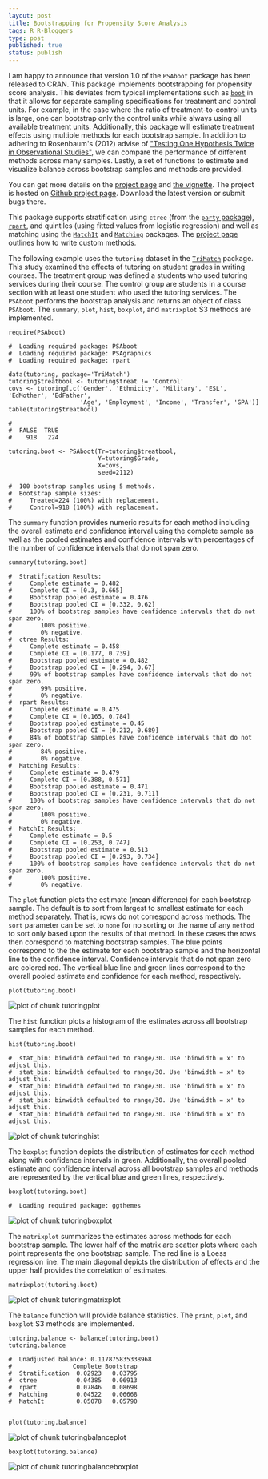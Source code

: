 ```yaml
--- 
layout: post
title: Bootstrapping for Propensity Score Analysis
tags: R R-Bloggers
type: post
published: true
status: publish
---
```

 

 
I am happy to announce that version 1.0 of the `PSAboot` package has been released to CRAN. This package implements bootstrapping for propensity score analysis. This deviates from typical implementations such as [`boot`](http://cran.r-project.org/web/packages/boot/index.html) in that it allows for separate sampling specifications for treatment and control units. For example, in the case where the ratio of treatment-to-control units is large, one can bootstrap only the control units while always using all available treatment units. Additionally, this package will estimate treatment effects using multiple methods for each bootstrap sample. In addition to adhering to Rosenbaum's (2012) advise of ["Testing One Hypothesis Twice in Observational Studies"](http://biomet.oxfordjournals.org/content/99/4/763.abstract), we can compare the performance of different methods across many samples. Lastly, a set of functions to estimate and visualize balance across bootstrap samples and methods are provided.
 
You can get more details on the [project page](/PSAboot) and [the vignette](). The project is hosted on [Github project page](http://github.com/jbryer/PSAboot). Download the latest version or submit bugs there.
 
This package supports stratification using `ctree` (from the [`party` package](http://cran.r-project.org/web/packages/party/index.html)), [`rpart`](http://cran.r-project.org/web/packages/rpart/index.html), and quintiles (using fitted values from logistic regression) and well as matching using the [`MatchIt`](http://cran.r-project.org/web/packages/MatchIt/index.html) and [`Matching`](http://cran.r-project.org/web/packages/Matching/index.html) packages. The [project page](/PSAboot) outlines how to write custom methods.
 
The following example uses the `tutoring` dataset in the [`TriMatch`](/TriMatch) package. This study examined the effects of tutoring on student grades in writing courses. The treatment group was defined a students who used tutoring services during their course. The control group are students in a course section with at least one student who used the tutoring services. The `PSAboot` performs the bootstrap analysis and returns an object of class `PSAboot`. The `summary`, `plot`, `hist`, `boxplot`, and `matrixplot` S3 methods are implemented.
 

    require(PSAboot)

    #  Loading required package: PSAboot
    #  Loading required package: PSAgraphics
    #  Loading required package: rpart

    data(tutoring, package='TriMatch')
    tutoring$treatbool <- tutoring$treat != 'Control'
    covs <- tutoring[,c('Gender', 'Ethnicity', 'Military', 'ESL', 'EdMother', 'EdFather',
    					'Age', 'Employment', 'Income', 'Transfer', 'GPA')]
    table(tutoring$treatbool)

    #  
    #  FALSE  TRUE 
    #    918   224

    tutoring.boot <- PSAboot(Tr=tutoring$treatbool, 
    						 Y=tutoring$Grade, 
    						 X=covs, 
    						 seed=2112)

    #  100 bootstrap samples using 5 methods.
    #  Bootstrap sample sizes:
    #     Treated=224 (100%) with replacement.
    #     Control=918 (100%) with replacement.
 
The `summary` function provides numeric results for each method including the overall estimate and confidence interval using the complete sample as well as the pooled estimates and confidence intervals with percentages of the number of confidence intervals that do not span zero.
 

    summary(tutoring.boot)

    #  Stratification Results:
    #     Complete estimate = 0.482
    #     Complete CI = [0.3, 0.665]
    #     Bootstrap pooled estimate = 0.476
    #     Bootstrap pooled CI = [0.332, 0.62]
    #     100% of bootstrap samples have confidence intervals that do not span zero.
    #        100% positive.
    #        0% negative.
    #  ctree Results:
    #     Complete estimate = 0.458
    #     Complete CI = [0.177, 0.739]
    #     Bootstrap pooled estimate = 0.482
    #     Bootstrap pooled CI = [0.294, 0.67]
    #     99% of bootstrap samples have confidence intervals that do not span zero.
    #        99% positive.
    #        0% negative.
    #  rpart Results:
    #     Complete estimate = 0.475
    #     Complete CI = [0.165, 0.784]
    #     Bootstrap pooled estimate = 0.45
    #     Bootstrap pooled CI = [0.212, 0.689]
    #     84% of bootstrap samples have confidence intervals that do not span zero.
    #        84% positive.
    #        0% negative.
    #  Matching Results:
    #     Complete estimate = 0.479
    #     Complete CI = [0.388, 0.571]
    #     Bootstrap pooled estimate = 0.471
    #     Bootstrap pooled CI = [0.231, 0.711]
    #     100% of bootstrap samples have confidence intervals that do not span zero.
    #        100% positive.
    #        0% negative.
    #  MatchIt Results:
    #     Complete estimate = 0.5
    #     Complete CI = [0.253, 0.747]
    #     Bootstrap pooled estimate = 0.513
    #     Bootstrap pooled CI = [0.293, 0.734]
    #     100% of bootstrap samples have confidence intervals that do not span zero.
    #        100% positive.
    #        0% negative.
 
The `plot` function plots the estimate (mean difference) for each bootstrap sample. The default is to sort from largest to smallest estimate for each method separately. That is, rows do not correspond across methods. The `sort` parameter can be set to `none` for no sorting or the name of any `method` to sort only based upon the results of that method. In these cases the rows then correspond to matching bootstrap samples. The blue points correspond to the the estimate for each bootstrap sample and the horizontal line to the confidence interval. Confidence intervals that do not span zero are colored red. The vertical blue line and green lines correspond to the overall pooled estimate and confidence for each method, respectively.
 

    plot(tutoring.boot)

![plot of chunk tutoringplot](/images/figure/tutoringplot.png) 
 
The `hist` function plots a histogram of the estimates across all bootstrap samples for each method.
 

    hist(tutoring.boot)

    #  stat_bin: binwidth defaulted to range/30. Use 'binwidth = x' to adjust this.
    #  stat_bin: binwidth defaulted to range/30. Use 'binwidth = x' to adjust this.
    #  stat_bin: binwidth defaulted to range/30. Use 'binwidth = x' to adjust this.
    #  stat_bin: binwidth defaulted to range/30. Use 'binwidth = x' to adjust this.
    #  stat_bin: binwidth defaulted to range/30. Use 'binwidth = x' to adjust this.

![plot of chunk tutoringhist](/images/figure/tutoringhist.png) 
 
The `boxplot` function depicts the distribution of estimates for each method along with confidence intervals in green. Additionally, the overall pooled estimate and confidence interval across all bootstrap samples and methods are represented by the vertical blue and green lines, respectively.
 

    boxplot(tutoring.boot)

    #  Loading required package: ggthemes

![plot of chunk tutoringboxplot](/images/figure/tutoringboxplot.png) 
 
The `matrixplot` summarizes the estimates across methods for each bootstrap sample. The lower half of the matrix are scatter plots where each point represents the one bootstrap sample. The red line is a Loess regression line. The main diagonal depicts the distribution of effects and the upper half provides the correlation of estimates.
 

    matrixplot(tutoring.boot)

![plot of chunk tutoringmatrixplot](/images/figure/tutoringmatrixplot.png) 
 
The `balance` function will provide balance statistics. The `print`, `plot`, and `boxplot` S3 methods are implemented.
 

    tutoring.balance <- balance(tutoring.boot)
    tutoring.balance

    #  Unadjusted balance: 0.117875835338968
    #                 Complete Bootstrap
    #  Stratification  0.02923   0.03795
    #  ctree           0.04385   0.06913
    #  rpart           0.07846   0.08698
    #  Matching        0.04522   0.06668
    #  MatchIt         0.05078   0.05790
 

    plot(tutoring.balance)

![plot of chunk tutoringbalanceplot](/images/figure/tutoringbalanceplot.png) 
 

    boxplot(tutoring.balance)

![plot of chunk tutoringbalanceboxplot](/images/figure/tutoringbalanceboxplot.png) 
 
 
